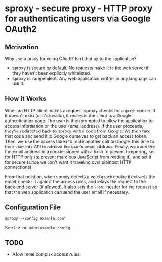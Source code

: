 # sproxy - secure proxy - HTTP proxy for authenticating users via Google OAuth2

## Motivation

Why use a proxy for doing OAuth? Isn't that up to the application?

 * sproxy is secure by default. No requests make it to the web server if they haven't been explicitly whitelisted.
 * sproxy is independent. Any web application written in any language can use it.

## How it Works

When an HTTP client makes a request, sproxy checks for a `gauth` cookie. If it doesn't exist (or it's invalid), it redirects the client to a Google authentication page. The user is then prompted to allow the application to access information on the user (email address). If the user proceeds, they're redirected back to sproxy with a code from Google. We then take that code and send it to Google ourselves to get back an access token. Then, we use the access token to make another call to Google, this time to their user info API to retrieve the user's email address. Finally, we store the the email address in a cookie: signed with a hash to prevent tampering, set for HTTP only (to prevent malicious JavaScript from reading it), and set it for secure (since we don't want it traveling over plaintext HTTP connections).

From that point on, when sproxy detects a valid `gauth` cookie it extracts the email, checks it against the access rules, and relays the request to the back-end server (if allowed). It also sets the `From:` header for the request so that the web application can send the user email if necessary.

## Configuration File

```
sproxy --config example.conf
```

See the included `example.config`

## TODO

 * Allow more complex access rules.
